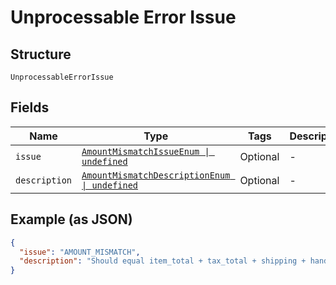 
# Unprocessable Error Issue

## Structure

`UnprocessableErrorIssue`

## Fields

| Name | Type | Tags | Description |
|  --- | --- | --- | --- |
| `issue` | [`AmountMismatchIssueEnum \| undefined`](../../doc/models/amount-mismatch-issue-enum.md) | Optional | - |
| `description` | [`AmountMismatchDescriptionEnum \| undefined`](../../doc/models/amount-mismatch-description-enum.md) | Optional | - |

## Example (as JSON)

```json
{
  "issue": "AMOUNT_MISMATCH",
  "description": "Should equal item_total + tax_total + shipping + handling + insurance - shipping_discount - discount."
}
```


